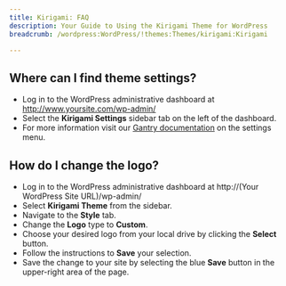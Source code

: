 ```yaml
---
title: Kirigami: FAQ
description: Your Guide to Using the Kirigami Theme for WordPress
breadcrumb: /wordpress:WordPress/!themes:Themes/kirigami:Kirigami

---
```


Where can I find theme settings?
-----
* Log in to the WordPress administrative dashboard at http://www.yoursite.com/wp-admin/
* Select the **Kirigami Settings** sidebar tab on the left of the dashboard.
* For more information visit our [Gantry documentation](http://docs.gantry.org/gantry4/configure) on the settings menu.

How do I change the logo?
-----

* Log in to the WordPress administrative dashboard at http://(Your WordPress Site URL)/wp-admin/
* Select **Kirigami Theme** from the sidebar.
* Navigate to the **Style** tab.
* Change the **Logo** type to **Custom**.
* Choose your desired logo from your local drive by clicking the **Select** button.
* Follow the instructions to **Save** your selection.
* Save the change to your site by selecting the blue **Save** button in the upper-right area of the page.

[gantry]: http://docs.gantry.org/gantry4/configure